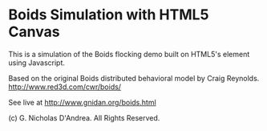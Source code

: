 Boids Simulation with HTML5 Canvas
==================================

This is a simulation of the Boids flocking demo built on HTML5's <canvas> 
element using Javascript.

Based on the original Boids distributed behavioral model by Craig Reynolds. 
<http://www.red3d.com/cwr/boids/>

See live at <http://www.gnidan.org/boids.html>

(c) G. Nicholas D'Andrea. All Rights Reserved.
